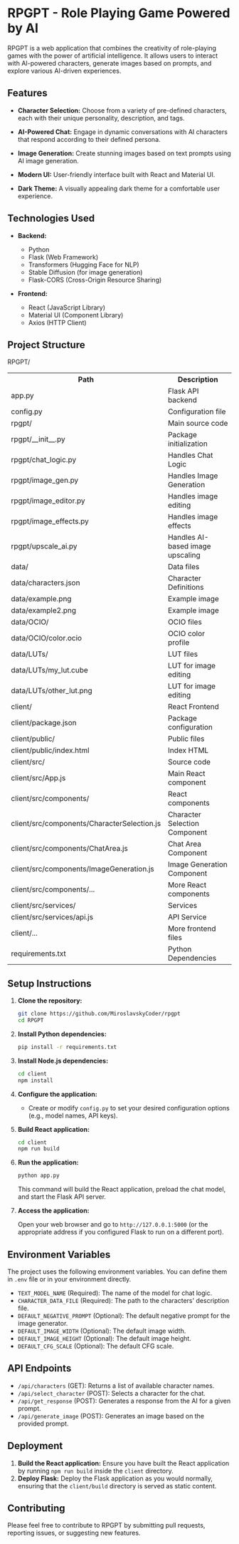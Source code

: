 # RPGPT - Role Playing Game Powered by AI

RPGPT is a web application that combines the creativity of role-playing games with the power of artificial intelligence. It allows users to interact with AI-powered characters, generate images based on prompts, and explore various AI-driven experiences.

## Features

*   **Character Selection:** Choose from a variety of pre-defined characters, each with their unique personality, description, and tags.

*   **AI-Powered Chat:** Engage in dynamic conversations with AI characters that respond according to their defined persona.

*   **Image Generation:** Create stunning images based on text prompts using AI image generation.

*   **Modern UI:** User-friendly interface built with React and Material UI.

*   **Dark Theme:** A visually appealing dark theme for a comfortable user experience.

## Technologies Used

*   **Backend:**
    *   Python
    *   Flask (Web Framework)
    *   Transformers (Hugging Face for NLP)
    *   Stable Diffusion (for image generation)
    *   Flask-CORS (Cross-Origin Resource Sharing)

*   **Frontend:**
    *   React (JavaScript Library)
    *   Material UI (Component Library)
    *   Axios (HTTP Client)

## Project Structure
RPGPT/
<table>
  <tr>
    <th>Path</th>
    <th>Description</th>
  </tr>
  <tr>
    <td>app.py</td>
    <td>Flask API backend</td>
  </tr>
  <tr>
    <td>config.py</td>
    <td>Configuration file</td>
  </tr>
  <tr>
    <td>rpgpt/</td>
    <td>Main source code</td>
  </tr>
  <tr>
    <td>rpgpt/__init__.py</td>
    <td>Package initialization</td>
  </tr>
  <tr>
    <td>rpgpt/chat_logic.py</td>
    <td>Handles Chat Logic</td>
  </tr>
  <tr>
    <td>rpgpt/image_gen.py</td>
    <td>Handles Image Generation</td>
  </tr>
  <tr>
    <td>rpgpt/image_editor.py</td>
    <td>Handles image editing</td>
  </tr>
  <tr>
    <td>rpgpt/image_effects.py</td>
    <td>Handles image effects</td>
  </tr>
  <tr>
    <td>rpgpt/upscale_ai.py</td>
    <td>Handles AI-based image upscaling</td>
  </tr>
  <tr>
    <td>data/</td>
    <td>Data files</td>
  </tr>
  <tr>
    <td>data/characters.json</td>
    <td>Character Definitions</td>
  </tr>
  <tr>
    <td>data/example.png</td>
    <td>Example image</td>
  </tr>
  <tr>
    <td>data/example2.png</td>
    <td>Example image</td>
  </tr>
  <tr>
    <td>data/OCIO/</td>
    <td>OCIO files</td>
  </tr>
  <tr>
    <td>data/OCIO/color.ocio</td>
    <td>OCIO color profile</td>
  </tr>
  <tr>
    <td>data/LUTs/</td>
    <td>LUT files</td>
  </tr>
  <tr>
    <td>data/LUTs/my_lut.cube</td>
    <td>LUT for image editing</td>
  </tr>
  <tr>
    <td>data/LUTs/other_lut.png</td>
    <td>LUT for image editing</td>
  </tr>
  <tr>
    <td>client/</td>
    <td>React Frontend</td>
  </tr>
  <tr>
    <td>client/package.json</td>
    <td>Package configuration</td>
  </tr>
  <tr>
    <td>client/public/</td>
    <td>Public files</td>
  </tr>
  <tr>
    <td>client/public/index.html</td>
    <td>Index HTML</td>
  </tr>
  <tr>
    <td>client/src/</td>
    <td>Source code</td>
  </tr>
  <tr>
    <td>client/src/App.js</td>
    <td>Main React component</td>
  </tr>
  <tr>
    <td>client/src/components/</td>
    <td>React components</td>
  </tr>
  <tr>
    <td>client/src/components/CharacterSelection.js</td>
    <td>Character Selection Component</td>
  </tr>
  <tr>
    <td>client/src/components/ChatArea.js</td>
    <td>Chat Area Component</td>
  </tr>
  <tr>
    <td>client/src/components/ImageGeneration.js</td>
    <td>Image Generation Component</td>
  </tr>
  <tr>
    <td>client/src/components/...</td>
    <td>More React components</td>
  </tr>
  <tr>
    <td>client/src/services/</td>
    <td>Services</td>
  </tr>
  <tr>
    <td>client/src/services/api.js</td>
    <td>API Service</td>
  </tr>
  <tr>
    <td>client/...</td>
    <td>More frontend files</td>
  </tr>
  <tr>
    <td>requirements.txt</td>
    <td>Python Dependencies</td>
  </tr>
</table>

## Setup Instructions

1.  **Clone the repository:**

    ```bash
    git clone https://github.com/MiroslavskyCoder/rpgpt
    cd RPGPT
    ```

2.  **Install Python dependencies:**

    ```bash
    pip install -r requirements.txt
    ```

3.  **Install Node.js dependencies:**

    ```bash
    cd client
    npm install
    ```

4.  **Configure the application:**

    *   Create or modify `config.py` to set your desired configuration options (e.g., model names, API keys).

5.  **Build React application:**

    ```bash
    cd client
    npm run build
    ```

6.  **Run the application:**

    ```bash
    python app.py
    ```

    This command will build the React application, preload the chat model, and start the Flask API server.

7.  **Access the application:**

    Open your web browser and go to `http://127.0.0.1:5000` (or the appropriate address if you configured Flask to run on a different port).

## Environment Variables

The project uses the following environment variables. You can define them in `.env` file or in your environment directly.

*   `TEXT_MODEL_NAME` (Required): The name of the model for chat logic.
*   `CHARACTER_DATA_FILE` (Required): The path to the characters' description file.
*   `DEFAULT_NEGATIVE_PROMPT` (Optional): The default negative prompt for the image generator.
*   `DEFAULT_IMAGE_WIDTH` (Optional): The default image width.
*   `DEFAULT_IMAGE_HEIGHT` (Optional): The default image height.
*   `DEFAULT_CFG_SCALE` (Optional): The default CFG scale.

## API Endpoints

*   `/api/characters` (GET): Returns a list of available character names.
*   `/api/select_character` (POST): Selects a character for the chat.
*   `/api/get_response` (POST): Generates a response from the AI for a given prompt.
*   `/api/generate_image` (POST): Generates an image based on the provided prompt.

## Deployment

1.  **Build the React application:**  Ensure you have built the React application by running `npm run build` inside the `client` directory.
2.  **Deploy Flask:** Deploy the Flask application as you would normally, ensuring that the `client/build` directory is served as static content.

## Contributing

Please feel free to contribute to RPGPT by submitting pull requests, reporting issues, or suggesting new features.
 